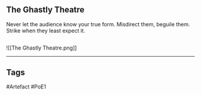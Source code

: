 ## The Ghastly Theatre
Never let the audience know your true form.
Misdirect them, beguile them.
Strike when they least expect it.
##
![[The Ghastly Theatre.png]]

---
## Tags
#Artefact
#PoE1